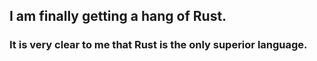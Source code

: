 ## I am finally getting a hang of Rust. 

### It is very clear to me that Rust is the only superior language.

